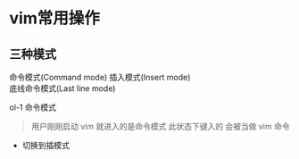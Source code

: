 # vim常用操作

## 三种模式

  命令模式(Command mode)
  插入模式(Insert mode)  
  底线命令模式(Last line mode)

ol-1 命令模式
>用户刚刚启动 vim 就进入的是命令模式 此状态下键入的 会被当做 vim 命令

- 切换到插模式 